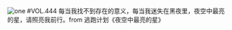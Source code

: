 ![one](http://image.wufazhuce.com/FkQaLJulFZv3K2v56jQ1MbYF-K-e)
#VOL.444
每当我找不到存在的意义，每当我迷失在黑夜里，夜空中最亮的星，请照亮我前行。from 逃跑计划《夜空中最亮的星》